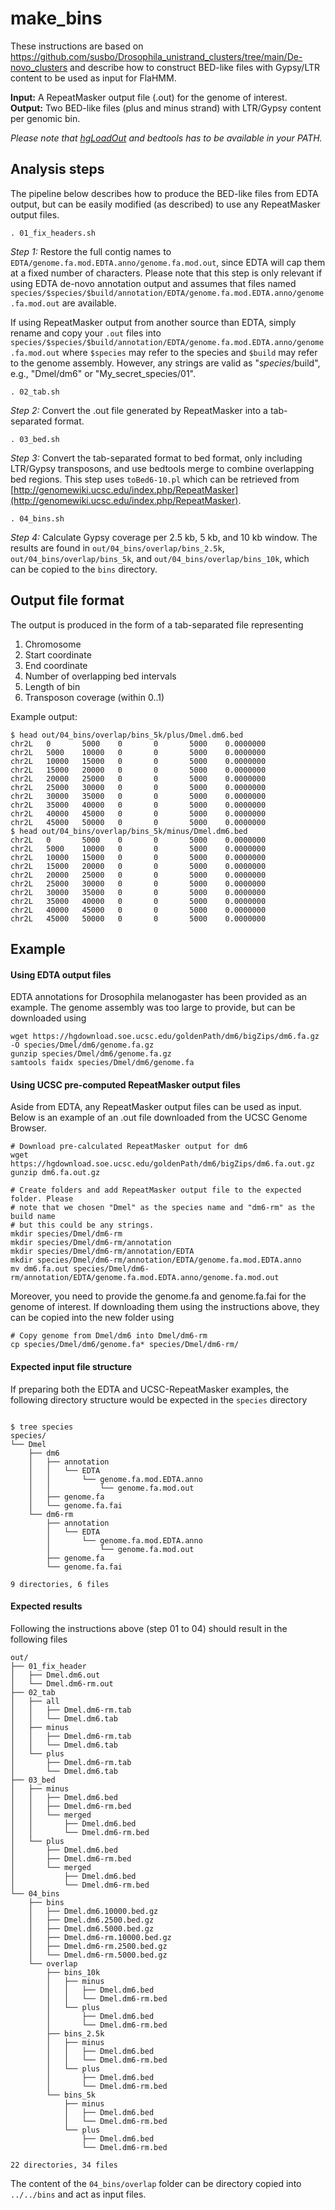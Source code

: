 # make_bins

These instructions are based on https://github.com/susbo/Drosophila_unistrand_clusters/tree/main/De-novo_clusters and describe how to construct BED-like files with Gypsy/LTR content to be used as input for FlaHMM.

**Input:** A RepeatMasker output file (.out) for the genome of interest.<br>
**Output:** Two BED-like files (plus and minus strand) with LTR/Gypsy content per genomic bin.<br>

*Please note that [hgLoadOut](https://hgdownload.cse.ucsc.edu/admin/exe/linux.x86_64/hgLoadOut) and bedtools has to be available in your PATH.*

## Analysis steps

The pipeline below describes how to produce the BED-like files from EDTA output, but can be easily modified (as described) to use any RepeatMasker output files.

```
. 01_fix_headers.sh
```
*Step 1:* Restore the full contig names to `EDTA/genome.fa.mod.EDTA.anno/genome.fa.mod.out`, since EDTA will cap them at a fixed number of characters. Please note that this step is only relevant if using EDTA de-novo annotation output and assumes that files named `species/$species/$build/annotation/EDTA/genome.fa.mod.EDTA.anno/genome.fa.mod.out` are available.

If using RepeatMasker output from another source than EDTA, simply rename and copy your `.out` files into `species/$species/$build/annotation/EDTA/genome.fa.mod.EDTA.anno/genome.fa.mod.out` where `$species` may refer to the species and `$build` may refer to the genome assembly. However, any strings are valid as "$species/$build", e.g., "Dmel/dm6" or "My_secret_species/01".

```
. 02_tab.sh
```
*Step 2:* Convert the .out file generated by RepeatMasker into a tab-separated format.

```
. 03_bed.sh
```
*Step 3:* Convert the tab-separated format to bed format, only including LTR/Gypsy transposons, and use bedtools merge to combine overlapping bed regions. This step uses `toBed6-10.pl` which can be retrieved from [http://genomewiki.ucsc.edu/index.php/RepeatMasker](http://genomewiki.ucsc.edu/index.php/RepeatMasker).

```
. 04_bins.sh
```
*Step 4:* Calculate Gypsy coverage per 2.5 kb, 5 kb, and 10 kb window. The results are found in `out/04_bins/overlap/bins_2.5k`, `out/04_bins/overlap/bins_5k`, and `out/04_bins/overlap/bins_10k`, which can be copied to the `bins` directory.


## Output file format

The output is produced in the form of a tab-separated file representing
1. Chromosome
2. Start coordinate
3. End coordinate
4. Number of overlapping bed intervals
5. Length of bin
6. Transposon coverage (within 0..1)

Example output:
```
$ head out/04_bins/overlap/bins_5k/plus/Dmel.dm6.bed 
chr2L   0       5000    0       0       5000    0.0000000
chr2L   5000    10000   0       0       5000    0.0000000
chr2L   10000   15000   0       0       5000    0.0000000
chr2L   15000   20000   0       0       5000    0.0000000
chr2L   20000   25000   0       0       5000    0.0000000
chr2L   25000   30000   0       0       5000    0.0000000
chr2L   30000   35000   0       0       5000    0.0000000
chr2L   35000   40000   0       0       5000    0.0000000
chr2L   40000   45000   0       0       5000    0.0000000
chr2L   45000   50000   0       0       5000    0.0000000
$ head out/04_bins/overlap/bins_5k/minus/Dmel.dm6.bed 
chr2L   0       5000    0       0       5000    0.0000000
chr2L   5000    10000   0       0       5000    0.0000000
chr2L   10000   15000   0       0       5000    0.0000000
chr2L   15000   20000   0       0       5000    0.0000000
chr2L   20000   25000   0       0       5000    0.0000000
chr2L   25000   30000   0       0       5000    0.0000000
chr2L   30000   35000   0       0       5000    0.0000000
chr2L   35000   40000   0       0       5000    0.0000000
chr2L   40000   45000   0       0       5000    0.0000000
chr2L   45000   50000   0       0       5000    0.0000000
```

## Example

#### Using EDTA output files

EDTA annotations for Drosophila melanogaster has been provided as an example. The genome assembly was too large to provide, but can be downloaded using

```
wget https://hgdownload.soe.ucsc.edu/goldenPath/dm6/bigZips/dm6.fa.gz -O species/Dmel/dm6/genome.fa.gz
gunzip species/Dmel/dm6/genome.fa.gz
samtools faidx species/Dmel/dm6/genome.fa
```

#### Using UCSC pre-computed RepeatMasker output files

Aside from EDTA, any RepeatMasker output files can be used as input. Below is an example of an .out file downloaded from the UCSC Genome Browser.

```
# Download pre-calculated RepeatMasker output for dm6
wget https://hgdownload.soe.ucsc.edu/goldenPath/dm6/bigZips/dm6.fa.out.gz
gunzip dm6.fa.out.gz

# Create folders and add RepeatMasker output file to the expected folder. Please 
# note that we chosen "Dmel" as the species name and "dm6-rm" as the build name
# but this could be any strings.
mkdir species/Dmel/dm6-rm
mkdir species/Dmel/dm6-rm/annotation
mkdir species/Dmel/dm6-rm/annotation/EDTA
mkdir species/Dmel/dm6-rm/annotation/EDTA/genome.fa.mod.EDTA.anno
mv dm6.fa.out species/Dmel/dm6-rm/annotation/EDTA/genome.fa.mod.EDTA.anno/genome.fa.mod.out
```

Moreover, you need to provide the genome.fa and genome.fa.fai for the genome of interest. If downloading them using the instructions above, they can be copied into the new folder using
```
# Copy genome from Dmel/dm6 into Dmel/dm6-rm
cp species/Dmel/dm6/genome.fa* species/Dmel/dm6-rm/
```

#### Expected input file structure

If preparing both the EDTA and UCSC-RepeatMasker examples, the following directory structure would be expected in the `species` directory

```

$ tree species
species/
└── Dmel
    ├── dm6
    │   ├── annotation
    │   │   └── EDTA
    │   │       └── genome.fa.mod.EDTA.anno
    │   │           └── genome.fa.mod.out
    │   ├── genome.fa
    │   └── genome.fa.fai
    └── dm6-rm
        ├── annotation
        │   └── EDTA
        │       └── genome.fa.mod.EDTA.anno
        │           └── genome.fa.mod.out
        ├── genome.fa
        └── genome.fa.fai

9 directories, 6 files
```

#### Expected results

Following the instructions above (step 01 to 04) should result in the following files

```
out/
├── 01_fix_header
│   ├── Dmel.dm6.out
│   └── Dmel.dm6-rm.out
├── 02_tab
│   ├── all
│   │   ├── Dmel.dm6-rm.tab
│   │   └── Dmel.dm6.tab
│   ├── minus
│   │   ├── Dmel.dm6-rm.tab
│   │   └── Dmel.dm6.tab
│   └── plus
│       ├── Dmel.dm6-rm.tab
│       └── Dmel.dm6.tab
├── 03_bed
│   ├── minus
│   │   ├── Dmel.dm6.bed
│   │   ├── Dmel.dm6-rm.bed
│   │   └── merged
│   │       ├── Dmel.dm6.bed
│   │       └── Dmel.dm6-rm.bed
│   └── plus
│       ├── Dmel.dm6.bed
│       ├── Dmel.dm6-rm.bed
│       └── merged
│           ├── Dmel.dm6.bed
│           └── Dmel.dm6-rm.bed
└── 04_bins
    ├── bins
    │   ├── Dmel.dm6.10000.bed.gz
    │   ├── Dmel.dm6.2500.bed.gz
    │   ├── Dmel.dm6.5000.bed.gz
    │   ├── Dmel.dm6-rm.10000.bed.gz
    │   ├── Dmel.dm6-rm.2500.bed.gz
    │   └── Dmel.dm6-rm.5000.bed.gz
    └── overlap
        ├── bins_10k
        │   ├── minus
        │   │   ├── Dmel.dm6.bed
        │   │   └── Dmel.dm6-rm.bed
        │   └── plus
        │       ├── Dmel.dm6.bed
        │       └── Dmel.dm6-rm.bed
        ├── bins_2.5k
        │   ├── minus
        │   │   ├── Dmel.dm6.bed
        │   │   └── Dmel.dm6-rm.bed
        │   └── plus
        │       ├── Dmel.dm6.bed
        │       └── Dmel.dm6-rm.bed
        └── bins_5k
            ├── minus
            │   ├── Dmel.dm6.bed
            │   └── Dmel.dm6-rm.bed
            └── plus
                ├── Dmel.dm6.bed
                └── Dmel.dm6-rm.bed

22 directories, 34 files
```

The content of the `04_bins/overlap` folder can be directory copied into `../../bins` and act as input files.
